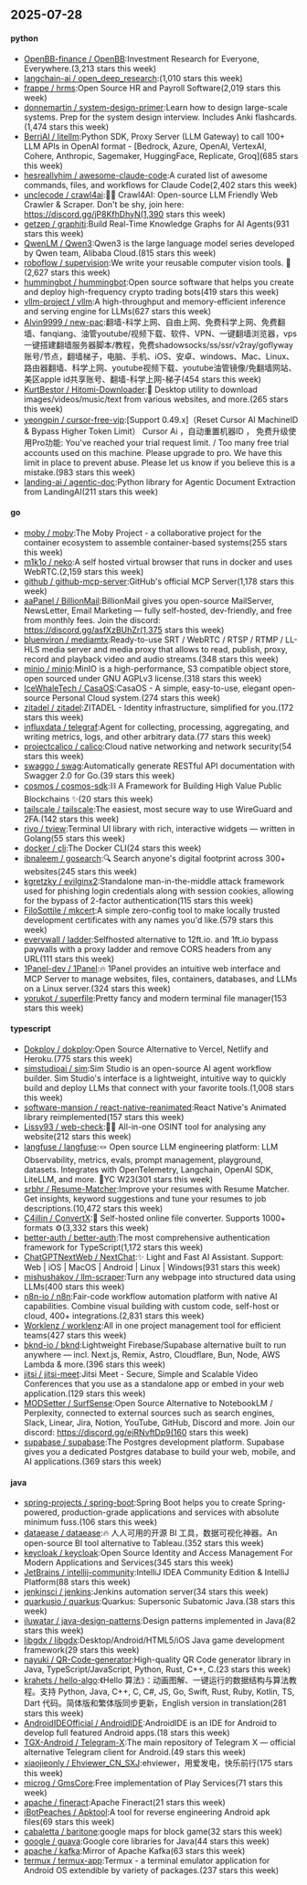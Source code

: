 ## 2025-07-28

#### python
* [OpenBB-finance / OpenBB](https://github.com/OpenBB-finance/OpenBB):Investment Research for Everyone, Everywhere.(3,213 stars this week)
* [langchain-ai / open_deep_research](https://github.com/langchain-ai/open_deep_research):(1,010 stars this week)
* [frappe / hrms](https://github.com/frappe/hrms):Open Source HR and Payroll Software(2,019 stars this week)
* [donnemartin / system-design-primer](https://github.com/donnemartin/system-design-primer):Learn how to design large-scale systems. Prep for the system design interview. Includes Anki flashcards.(1,474 stars this week)
* [BerriAI / litellm](https://github.com/BerriAI/litellm):Python SDK, Proxy Server (LLM Gateway) to call 100+ LLM APIs in OpenAI format - [Bedrock, Azure, OpenAI, VertexAI, Cohere, Anthropic, Sagemaker, HuggingFace, Replicate, Groq](685 stars this week)
* [hesreallyhim / awesome-claude-code](https://github.com/hesreallyhim/awesome-claude-code):A curated list of awesome commands, files, and workflows for Claude Code(2,402 stars this week)
* [unclecode / crawl4ai](https://github.com/unclecode/crawl4ai):🚀🤖 Crawl4AI: Open-source LLM Friendly Web Crawler & Scraper. Don't be shy, join here: https://discord.gg/jP8KfhDhyN(1,390 stars this week)
* [getzep / graphiti](https://github.com/getzep/graphiti):Build Real-Time Knowledge Graphs for AI Agents(931 stars this week)
* [QwenLM / Qwen3](https://github.com/QwenLM/Qwen3):Qwen3 is the large language model series developed by Qwen team, Alibaba Cloud.(815 stars this week)
* [roboflow / supervision](https://github.com/roboflow/supervision):We write your reusable computer vision tools. 💜(2,627 stars this week)
* [hummingbot / hummingbot](https://github.com/hummingbot/hummingbot):Open source software that helps you create and deploy high-frequency crypto trading bots(419 stars this week)
* [vllm-project / vllm](https://github.com/vllm-project/vllm):A high-throughput and memory-efficient inference and serving engine for LLMs(627 stars this week)
* [Alvin9999 / new-pac](https://github.com/Alvin9999/new-pac):翻墙-科学上网、自由上网、免费科学上网、免费翻墙、fanqiang、油管youtube/视频下载、软件、VPN、一键翻墙浏览器，vps一键搭建翻墙服务器脚本/教程，免费shadowsocks/ss/ssr/v2ray/goflyway账号/节点，翻墙梯子，电脑、手机、iOS、安卓、windows、Mac、Linux、路由器翻墙、科学上网、youtube视频下载、youtube油管镜像/免翻墙网站、美区apple id共享账号、翻墙-科学上网-梯子(454 stars this week)
* [KurtBestor / Hitomi-Downloader](https://github.com/KurtBestor/Hitomi-Downloader):🍰 Desktop utility to download images/videos/music/text from various websites, and more.(265 stars this week)
* [yeongpin / cursor-free-vip](https://github.com/yeongpin/cursor-free-vip):[Support 0.49.x]（Reset Cursor AI MachineID & Bypass Higher Token Limit） Cursor Ai ，自动重置机器ID ， 免费升级使用Pro功能: You've reached your trial request limit. / Too many free trial accounts used on this machine. Please upgrade to pro. We have this limit in place to prevent abuse. Please let us know if you believe this is a mistake.(983 stars this week)
* [landing-ai / agentic-doc](https://github.com/landing-ai/agentic-doc):Python library for Agentic Document Extraction from LandingAI(211 stars this week)

#### go
* [moby / moby](https://github.com/moby/moby):The Moby Project - a collaborative project for the container ecosystem to assemble container-based systems(255 stars this week)
* [m1k1o / neko](https://github.com/m1k1o/neko):A self hosted virtual browser that runs in docker and uses WebRTC.(2,159 stars this week)
* [github / github-mcp-server](https://github.com/github/github-mcp-server):GitHub's official MCP Server(1,178 stars this week)
* [aaPanel / BillionMail](https://github.com/aaPanel/BillionMail):BillionMail gives you open-source MailServer, NewsLetter, Email Marketing — fully self-hosted, dev-friendly, and free from monthly fees. Join the discord: https://discord.gg/asfXzBUhZr(1,375 stars this week)
* [bluenviron / mediamtx](https://github.com/bluenviron/mediamtx):Ready-to-use SRT / WebRTC / RTSP / RTMP / LL-HLS media server and media proxy that allows to read, publish, proxy, record and playback video and audio streams.(348 stars this week)
* [minio / minio](https://github.com/minio/minio):MinIO is a high-performance, S3 compatible object store, open sourced under GNU AGPLv3 license.(318 stars this week)
* [IceWhaleTech / CasaOS](https://github.com/IceWhaleTech/CasaOS):CasaOS - A simple, easy-to-use, elegant open-source Personal Cloud system.(274 stars this week)
* [zitadel / zitadel](https://github.com/zitadel/zitadel):ZITADEL - Identity infrastructure, simplified for you.(172 stars this week)
* [influxdata / telegraf](https://github.com/influxdata/telegraf):Agent for collecting, processing, aggregating, and writing metrics, logs, and other arbitrary data.(77 stars this week)
* [projectcalico / calico](https://github.com/projectcalico/calico):Cloud native networking and network security(54 stars this week)
* [swaggo / swag](https://github.com/swaggo/swag):Automatically generate RESTful API documentation with Swagger 2.0 for Go.(39 stars this week)
* [cosmos / cosmos-sdk](https://github.com/cosmos/cosmos-sdk):⛓️ A Framework for Building High Value Public Blockchains ✨(20 stars this week)
* [tailscale / tailscale](https://github.com/tailscale/tailscale):The easiest, most secure way to use WireGuard and 2FA.(142 stars this week)
* [rivo / tview](https://github.com/rivo/tview):Terminal UI library with rich, interactive widgets — written in Golang(55 stars this week)
* [docker / cli](https://github.com/docker/cli):The Docker CLI(24 stars this week)
* [ibnaleem / gosearch](https://github.com/ibnaleem/gosearch):🔍 Search anyone's digital footprint across 300+ websites(245 stars this week)
* [kgretzky / evilginx2](https://github.com/kgretzky/evilginx2):Standalone man-in-the-middle attack framework used for phishing login credentials along with session cookies, allowing for the bypass of 2-factor authentication(115 stars this week)
* [FiloSottile / mkcert](https://github.com/FiloSottile/mkcert):A simple zero-config tool to make locally trusted development certificates with any names you'd like.(579 stars this week)
* [everywall / ladder](https://github.com/everywall/ladder):Selfhosted alternative to 12ft.io. and 1ft.io bypass paywalls with a proxy ladder and remove CORS headers from any URL(111 stars this week)
* [1Panel-dev / 1Panel](https://github.com/1Panel-dev/1Panel):🔥 1Panel provides an intuitive web interface and MCP Server to manage websites, files, containers, databases, and LLMs on a Linux server.(324 stars this week)
* [yorukot / superfile](https://github.com/yorukot/superfile):Pretty fancy and modern terminal file manager(153 stars this week)

#### typescript
* [Dokploy / dokploy](https://github.com/Dokploy/dokploy):Open Source Alternative to Vercel, Netlify and Heroku.(775 stars this week)
* [simstudioai / sim](https://github.com/simstudioai/sim):Sim Studio is an open-source AI agent workflow builder. Sim Studio's interface is a lightweight, intuitive way to quickly build and deploy LLMs that connect with your favorite tools.(1,008 stars this week)
* [software-mansion / react-native-reanimated](https://github.com/software-mansion/react-native-reanimated):React Native's Animated library reimplemented(157 stars this week)
* [Lissy93 / web-check](https://github.com/Lissy93/web-check):🕵️‍♂️ All-in-one OSINT tool for analysing any website(212 stars this week)
* [langfuse / langfuse](https://github.com/langfuse/langfuse):🪢 Open source LLM engineering platform: LLM Observability, metrics, evals, prompt management, playground, datasets. Integrates with OpenTelemetry, Langchain, OpenAI SDK, LiteLLM, and more. 🍊YC W23(301 stars this week)
* [srbhr / Resume-Matcher](https://github.com/srbhr/Resume-Matcher):Improve your resumes with Resume Matcher. Get insights, keyword suggestions and tune your resumes to job descriptions.(10,472 stars this week)
* [C4illin / ConvertX](https://github.com/C4illin/ConvertX):💾 Self-hosted online file converter. Supports 1000+ formats ⚙️(3,332 stars this week)
* [better-auth / better-auth](https://github.com/better-auth/better-auth):The most comprehensive authentication framework for TypeScript(1,172 stars this week)
* [ChatGPTNextWeb / NextChat](https://github.com/ChatGPTNextWeb/NextChat):✨ Light and Fast AI Assistant. Support: Web | iOS | MacOS | Android | Linux | Windows(931 stars this week)
* [mishushakov / llm-scraper](https://github.com/mishushakov/llm-scraper):Turn any webpage into structured data using LLMs(400 stars this week)
* [n8n-io / n8n](https://github.com/n8n-io/n8n):Fair-code workflow automation platform with native AI capabilities. Combine visual building with custom code, self-host or cloud, 400+ integrations.(2,831 stars this week)
* [Worklenz / worklenz](https://github.com/Worklenz/worklenz):All in one project management tool for efficient teams(427 stars this week)
* [bknd-io / bknd](https://github.com/bknd-io/bknd):Lightweight Firebase/Supabase alternative built to run anywhere — incl. Next.js, Remix, Astro, Cloudflare, Bun, Node, AWS Lambda & more.(396 stars this week)
* [jitsi / jitsi-meet](https://github.com/jitsi/jitsi-meet):Jitsi Meet - Secure, Simple and Scalable Video Conferences that you use as a standalone app or embed in your web application.(129 stars this week)
* [MODSetter / SurfSense](https://github.com/MODSetter/SurfSense):Open Source Alternative to NotebookLM / Perplexity, connected to external sources such as search engines, Slack, Linear, Jira, Notion, YouTube, GitHub, Discord and more. Join our discord: https://discord.gg/ejRNvftDp9(160 stars this week)
* [supabase / supabase](https://github.com/supabase/supabase):The Postgres development platform. Supabase gives you a dedicated Postgres database to build your web, mobile, and AI applications.(369 stars this week)

#### java
* [spring-projects / spring-boot](https://github.com/spring-projects/spring-boot):Spring Boot helps you to create Spring-powered, production-grade applications and services with absolute minimum fuss.(106 stars this week)
* [dataease / dataease](https://github.com/dataease/dataease):🔥 人人可用的开源 BI 工具，数据可视化神器。An open-source BI tool alternative to Tableau.(352 stars this week)
* [keycloak / keycloak](https://github.com/keycloak/keycloak):Open Source Identity and Access Management For Modern Applications and Services(345 stars this week)
* [JetBrains / intellij-community](https://github.com/JetBrains/intellij-community):IntelliJ IDEA Community Edition & IntelliJ Platform(88 stars this week)
* [jenkinsci / jenkins](https://github.com/jenkinsci/jenkins):Jenkins automation server(34 stars this week)
* [quarkusio / quarkus](https://github.com/quarkusio/quarkus):Quarkus: Supersonic Subatomic Java.(38 stars this week)
* [iluwatar / java-design-patterns](https://github.com/iluwatar/java-design-patterns):Design patterns implemented in Java(82 stars this week)
* [libgdx / libgdx](https://github.com/libgdx/libgdx):Desktop/Android/HTML5/iOS Java game development framework(29 stars this week)
* [nayuki / QR-Code-generator](https://github.com/nayuki/QR-Code-generator):High-quality QR Code generator library in Java, TypeScript/JavaScript, Python, Rust, C++, C.(23 stars this week)
* [krahets / hello-algo](https://github.com/krahets/hello-algo):《Hello 算法》：动画图解、一键运行的数据结构与算法教程。支持 Python, Java, C++, C, C#, JS, Go, Swift, Rust, Ruby, Kotlin, TS, Dart 代码。简体版和繁体版同步更新，English version in translation(281 stars this week)
* [AndroidIDEOfficial / AndroidIDE](https://github.com/AndroidIDEOfficial/AndroidIDE):AndroidIDE is an IDE for Android to develop full featured Android apps.(18 stars this week)
* [TGX-Android / Telegram-X](https://github.com/TGX-Android/Telegram-X):The main repository of Telegram X — official alternative Telegram client for Android.(49 stars this week)
* [xiaojieonly / Ehviewer_CN_SXJ](https://github.com/xiaojieonly/Ehviewer_CN_SXJ):ehviewer，用爱发电，快乐前行(175 stars this week)
* [microg / GmsCore](https://github.com/microg/GmsCore):Free implementation of Play Services(71 stars this week)
* [apache / fineract](https://github.com/apache/fineract):Apache Fineract(21 stars this week)
* [iBotPeaches / Apktool](https://github.com/iBotPeaches/Apktool):A tool for reverse engineering Android apk files(69 stars this week)
* [cabaletta / baritone](https://github.com/cabaletta/baritone):google maps for block game(32 stars this week)
* [google / guava](https://github.com/google/guava):Google core libraries for Java(44 stars this week)
* [apache / kafka](https://github.com/apache/kafka):Mirror of Apache Kafka(63 stars this week)
* [termux / termux-app](https://github.com/termux/termux-app):Termux - a terminal emulator application for Android OS extendible by variety of packages.(237 stars this week)
